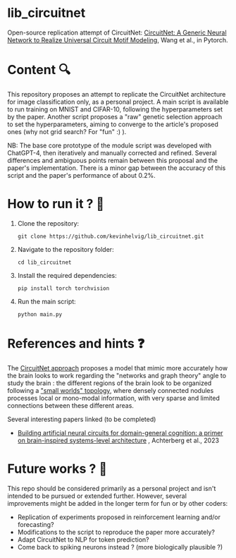 # lib_circuitnet

Open-source replication attempt of CircuitNet: [CircuitNet: A Generic Neural Network to Realize Universal Circuit Motif Modeling](https://openreview.net/pdf?id=Fl9q5z40e3), Wang et al., in Pytorch.

# Content :mag:
This repository proposes an attempt to replicate the CircuitNet architecture for image classification only, as a personal project. A main script is available to run training on MNIST and CIFAR-10, following the hyperparameters set by the paper. Another script proposes a "raw" genetic selection approach to set the hyperparameters, aiming to converge to the article's proposed ones (why not grid search? For "fun" :) ).

NB: The base core prototype of the module script was developed with ChatGPT-4, then iteratively and manually corrected and refined. Several differences and ambiguous points remain between this proposal and the paper's implementation. There is a minor gap between the accuracy of this script and the paper's performance of about 0.2%.

# How to run it ? :rocket:

1. Clone the repository:
   ```
   git clone https://github.com/kevinhelvig/lib_circuitnet.git
   ```
3. Navigate to the repository folder:
   ```
   cd lib_circuitnet
   ```
5. Install the required dependencies:
   ```
   pip install torch torchvision
   ```   
7. Run the main script:
   ```
   python main.py
   ```

# References and hints :question:
The [CircuitNet approach](https://openreview.net/pdf?id=Fl9q5z40e3) proposes a model that mimic more accurately how the brain looks to work regarding the "networks and graph theory" angle to study the brain : the different regions of the brain look to be organized following a ["small worlds" topology](https://pubmed.ncbi.nlm.nih.gov/17079517/), where densely connected nodules processes local or mono-modal information, with very sparse and limited connections between these different areas. 

Several interesting papers linked (to be completed)
- [Building artificial neural circuits for domain-general cognition: a primer on brain-inspired systems-level architecture](https://arxiv.org/abs/2303.13651) , Achterberg et al., 2023


# Future works ? :construction:

This repo should be considered primarily as a personal project and isn't intended to be pursued or extended further. However, several improvements might be added in the longer term for fun or by other coders:
- Replication of experiments proposed in reinforcement learning and/or forecasting?
- Modifications to the script to reproduce the paper more accurately?
- Adapt CircuitNet to NLP for token prediction?
- Come back to spiking neurons instead ? (more biologically plausible ?)
